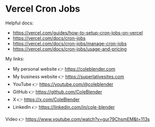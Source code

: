 # Vercel Cron Jobs

Helpful docs:

- https://vercel.com/guides/how-to-setup-cron-jobs-on-vercel
- https://vercel.com/docs/cron-jobs
- https://vercel.com/docs/cron-jobs/manage-cron-jobs
- https://vercel.com/docs/cron-jobs/usage-and-pricing

My links:

- My personal website 👉 https://coleblender.com
- My business website 👉 https://superlativesites.com
- YouTube 👉 https://youtube.com/@coleblender
- GitHub 👉 https://github.com/ColeBlender
- X 👉 https://x.com/ColeBlender
- LinkedIn 👉 https://linkedin.com/in/cole-blender

Video 👉 https://www.youtube.com/watch?v=gur79ChsmEM&t=113s
